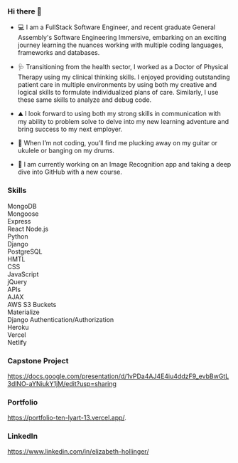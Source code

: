 ### Hi there 👋

- 💻 I am a FullStack Software Engineer, and recent graduate General Assembly's Software Engineering Immersive, embarking on an exciting journey learning the nuances working with multiple coding languages, frameworks and databases. 

- 🩺 Transitioning from the health sector, I worked as a Doctor of Physical Therapy using my clinical thinking skills.  I enjoyed providing outstanding patient care in multiple environments by using both my creative and logical skills to formulate individualized plans of care. Similarly, I use these same skills to analyze and debug code.

- ⛰️  I look forward to using both my strong skills in communication with my ability to problem solve to delve into my new learning adventure and bring success to my next employer.

- 🥁 When I’m not coding, you’ll find me plucking away on my guitar or ukulele or banging on my drums. 

- 🌱 I am currently working on an Image Recognition app and taking a deep dive into GitHub with a new course.


### Skills 
MongoDB  
Mongoose  
Express  
React 
Node.js  
Python   
Django   
PostgreSQL    
HMTL   
CSS  
JavaScript  
jQuery  
APIs   
AJAX  
AWS S3 Buckets  
Materialize  
Django Authentication/Authorization  
Heroku   
Vercel  
Netlify  

### Capstone Project   
https://docs.google.com/presentation/d/1vPDa4AJ4E4iu4ddzF9_evbBwGtL3dlNO-aYNiukY1jM/edit?usp=sharing

### Portfolio  
https://portfolio-ten-lyart-13.vercel.app/. 
  
### LinkedIn  
https://www.linkedin.com/in/elizabeth-hollinger/


